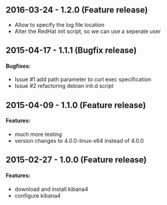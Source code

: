 ## 2016-03-24 - 1.2.0 (Feature release)

- Allow to specify the log file location
- Alter the RedHat init script, so we can use a seperate user

## 2015-04-17 - 1.1.1 (Bugfix release)

#### Bugfixes:

- Issue #1 add path parameter to curl exec specification
- Issue #2 refactoring debian init.d script

## 2015-04-09 - 1.1.0 (Feature release)

#### Features:

- much more testing
- version changes to 4.0.0-linux-x64 instead of 4.0.0

## 2015-02-27 - 1.0.0 (Feature release)

#### Features:

- download and install kibana4
- configure kibana4

